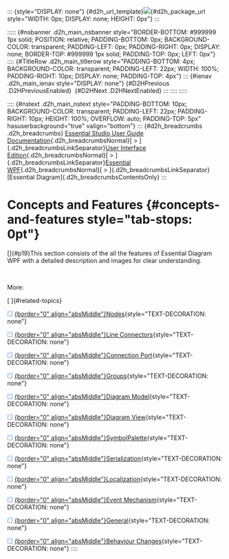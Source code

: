 ::: {style="DISPLAY: none"}
[](ms-xhelp:///?Id=d2h_url_template){#d2h_url_template}![](!package_url!){#d2h_package_url style="WIDTH: 0px; DISPLAY: none; HEIGHT: 0px"}
:::

::::: {#nsbanner .d2h_main_nsbanner style="BORDER-BOTTOM: #999999 1px solid; POSITION: relative; PADDING-BOTTOM: 0px; BACKGROUND-COLOR: transparent; PADDING-LEFT: 0px; PADDING-RIGHT: 0px; DISPLAY: none; BORDER-TOP: #999999 1px solid; PADDING-TOP: 0px; LEFT: 0px"}
:::: {#TitleRow .d2h_main_titlerow style="PADDING-BOTTOM: 4px; BACKGROUND-COLOR: transparent; PADDING-LEFT: 22px; WIDTH: 100%; PADDING-RIGHT: 10px; DISPLAY: none; PADDING-TOP: 4px"}
::: {#ienav .d2h_main_ienav style="DISPLAY: none"}
[](ms-xhelp:///?Id=49a44ef9-e0df-4f63-afdf-0ff6c3107259){#D2HPrevious .D2HPreviousEnabled}  [](ms-xhelp:///?Id=7e75e8aa-0313-4d05-b2e7-d5794d3d90fd){#D2HNext .D2HNextEnabled}
:::
::::
:::::

:::: {#nstext .d2h_main_nstext style="PADDING-BOTTOM: 10px; BACKGROUND-COLOR: transparent; PADDING-LEFT: 22px; PADDING-RIGHT: 10px; HEIGHT: 100%; OVERFLOW: auto; PADDING-TOP: 5px" hasuserbackground="true" valign="bottom"}
::: {#d2h_breadcrumbs .d2h_breadcrumbs}
[Essential Studio User Guide Documentation](ms-xhelp:///?Id=12457748-09e3-4d74-a240-8e049cedf030){.d2h_breadcrumbsNormal}[ \> ]{.d2h_breadcrumbsLinkSeparator}[User Interface Edition](ms-xhelp:///?Id=c29296b7-531c-413b-a0ec-488ca1f7f669){.d2h_breadcrumbsNormal}[ \> ]{.d2h_breadcrumbsLinkSeparator}[Essential WPF](ms-xhelp:///?Id=7f4f82c5-151c-4262-94d0-75c4626c77bc){.d2h_breadcrumbsNormal}[ \> ]{.d2h_breadcrumbsLinkSeparator}[Essential Diagram]{.d2h_breadcrumbsContentsOnly}
:::

# Concepts and Features {#concepts-and-features style="tab-stops: 0pt"}

[]{#p19}This section consists of the all the features of Essential Diagram WPF with a detailed description and images for clear understanding.

 

More:

[ ]{#related-topics}

[![](button.gif){border="0" align="absMiddle"}Nodes](ms-xhelp:///?Id=7e75e8aa-0313-4d05-b2e7-d5794d3d90fd){style="TEXT-DECORATION: none"}

[![](button.gif){border="0" align="absMiddle"}Line Connectors](ms-xhelp:///?Id=aa573b6b-29bb-4c85-aa22-7ebc69ffbdcc){style="TEXT-DECORATION: none"}

[![](button.gif){border="0" align="absMiddle"}Connection Port](ms-xhelp:///?Id=986d9290-3490-4815-9275-35a06f145b5c){style="TEXT-DECORATION: none"}

[![](button.gif){border="0" align="absMiddle"}Groups](ms-xhelp:///?Id=63b7d813-7e27-4376-8cad-4aa34d7dc1db){style="TEXT-DECORATION: none"}

[![](button.gif){border="0" align="absMiddle"}Diagram Model](ms-xhelp:///?Id=1442c676-f993-4e57-8811-297030794ef0){style="TEXT-DECORATION: none"}

[![](button.gif){border="0" align="absMiddle"}Diagram View](ms-xhelp:///?Id=5fbfa644-6dd8-4969-8866-3f1b867be204){style="TEXT-DECORATION: none"}

[![](button.gif){border="0" align="absMiddle"}SymbolPalette](ms-xhelp:///?Id=20dbf28d-6928-4d19-a722-5f6779ab36c2){style="TEXT-DECORATION: none"}

[![](button.gif){border="0" align="absMiddle"}Serialization](ms-xhelp:///?Id=b91cb914-8160-463a-ab4e-d5d234c7f84f){style="TEXT-DECORATION: none"}

[![](button.gif){border="0" align="absMiddle"}Localization](ms-xhelp:///?Id=2969fb74-0fcb-4be1-a89a-ee90ae8cf666){style="TEXT-DECORATION: none"}

[![](button.gif){border="0" align="absMiddle"}Event Mechanism](ms-xhelp:///?Id=c3a29aa9-55c6-4fd4-9191-33db246d71ea){style="TEXT-DECORATION: none"}

[![](button.gif){border="0" align="absMiddle"}General](ms-xhelp:///?Id=5cdb06d0-b5a4-46bf-8756-7abe84af0530){style="TEXT-DECORATION: none"}

[![](button.gif){border="0" align="absMiddle"}Behaviour Changes](ms-xhelp:///?Id=1a853614-45b7-46e8-9c2f-2adc4f17c5f7){style="TEXT-DECORATION: none"}
::::
